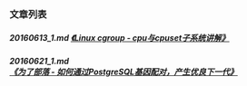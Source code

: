 ### 文章列表  
  
##### 20160613_1.md   [《Linux cgroup - cpu与cpuset子系统讲解》](20160613_1.md)  
##### 20160621_1.md   [《为了部落 - 如何通过PostgreSQL基因配对，产生优良下一代》](20160621_1.md)  
